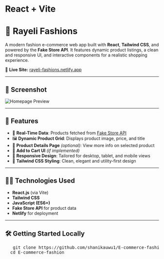# React + Vite

# 👗 Rayeli Fashions

A modern fashion e-commerce web app built with **React**, **Tailwind CSS**, and powered by the **Fake Store API**. It features dynamic product listings, a clean and responsive UI, and interactive components for a realistic shopping experience.

🔗 **Live Site:** [rayeli-fashions.netlify.app](https://rayeli-fashions.netlify.app/)

---

## 📸 Screenshot

![Homepage Preview](./assets/screenshot.jpg)


---

## 🚀 Features

- 🔄 **Real-Time Data**: Products fetched from [Fake Store API](https://fakestoreapi.com/)
- 🖼️ **Dynamic Product Grid**: Displays product image, price, and title
- 🧾 **Product Details Page** *(optional)*: View more info on selected product
- 🛒 **Add to Cart UI** *(if implemented)*
- 📱 **Responsive Design**: Tailored for desktop, tablet, and mobile views
- 🎨 **Tailwind CSS Styling**: Clean, elegant and utility-first design

---

## 🧑‍💻 Technologies Used

- **React.js** (via Vite)
- **Tailwind CSS**
- **JavaScript (ES6+)**
- **Fake Store API** for product data
- **Netlify** for deployment

---

## 🛠️ Getting Started Locally

<pre>
   git clone https://github.com/shanikauwu1/E-commerce-fashion.git
  cd E-commerce-fashion
  
</pre>
 

   
